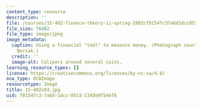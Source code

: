 ```yaml
---
content_type: resource
description: ''
file: /courses/15-402-finance-theory-ii-spring-2003/f8154fc37abd1dcc85131193e9f54ef6_15-402s03.jpg
file_size: 76482
file_type: image/jpeg
image_metadata:
  caption: Using a financial "tool" to measure money. (Photograph courtesy of Daniel
    Bersak.)
  credit: ''
  image-alt: Calipers around several coins.
learning_resource_types: []
license: https://creativecommons.org/licenses/by-nc-sa/4.0/
ocw_type: OCWImage
resourcetype: Image
title: 15-402s03.jpg
uid: f8154fc3-7abd-1dcc-8513-1193e9f54ef6
---
```

